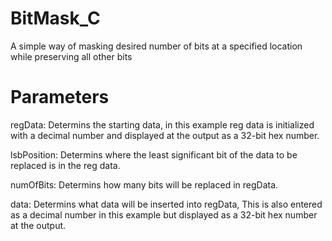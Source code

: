 # BitMask_C
A simple way of masking desired number of bits at a specified location while preserving all other bits

# Parameters
regData: Determins the starting data, in this example reg data is initialized with a decimal number and displayed at the output as a 32-bit hex number.

lsbPosition: Determins where the least significant bit of the data to be replaced is in the reg data.

numOfBits: Determins how many bits will be replaced in regData.

data: Determins what data will be inserted into regData, This is also entered as a decimal number in this example but displayed as a 32-bit hex number at the output.
